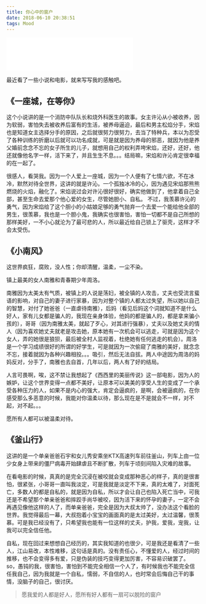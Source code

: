 ```yaml
---
title: 你心中的窗户
date: 2018-06-10 20:38:51
tags: Mood
---
```

<iframe frameborder="no" border="0" marginwidth="0" marginheight="0" width=330 height=86 src="//music.163.com/outchain/player?type=2&id=274103&auto=0&height=66"></iframe>

最近看了一些小说和电影，就来写写我的感触吧。

## 《一座城，在等你》

这个小说讲的是一个消防中队队长和烧外科医生的故事。女主许沁从小被收养，因为软弱，害怕失去被收养后富有的生活，被养母逼迫，最后和男主松焰分手，宋焰也是知道女主选择分手的原因，之后就很努力很努力，去当了特种兵，本以为忍受了各种训练的折磨以后就可以功名成就，可是就是因为养母的邪恶，就因为他是养父婚前念念不忘的女子所生的儿子，就想用自己的权利弄垮宋焰，还好，还好，他还就像他名字一样，活下来了，并且生生不息。。。结局嘛，宋焰和许沁肯定很幸福的在一起了。

很感人，看哭我。因为一个人爱上一座城，因为一个人便有了七情六欲，不在冰冷，默然对待全世界，这讲的就是许沁。一个孤独冰冷的心，因为遇见宋焰那熊熊燃烧的火焰，融化了。宋焰说过会对许沁很好很好，确实他做到了，他拿着自己全部，甚至生命去爱那个他心爱的女生，尽管她胆小、自私。
不过，我羡慕许沁的勇气，因为宋焰给了这个胆小的小姑娘足够的勇气抛弃一个去爱一个能给他全部的男生，很羡慕，我也是一个胆小鬼，我确实也很害怕，害怕一切都不是自己所想的那样美好，一不小心就沦为了最可悲的人，所以最近给自己锁上了驱壳，这样才不会太受伤。

## 《小南风》

这世界疯狂，腐败，没人性；你却清醒，温柔，一尘不染。

镇上最美的女人南雅和青春期少年周洛。

南雅因为太美太有气质，被镇上的人说是荡妇，被全镇的人攻击，丈夫也受流言蜚语的影响，对自己的妻子进行家暴，因为对整个镇的人都太过失望，所以她以自己的智慧，对付了她爸爸（一直虐待南雅），后妈（看见后妈这个词就知道不是什么好人，家有儿女都是骗人的，我现在亲身体验，他妈的都是骗人的，都是拿来骗小孩的），哥哥（因为南雅太美，就起了歹心，对其进行强暴），丈夫以及她丈夫的情人（因为喜欢她丈夫就老是攻击她，原本她有一次机会可以逃走，可就是因为这个女人，弄的她很是狼狈，最后被全村人监视着，杜绝她有任何逃走的机会）。周洛是一个学习成绩很好的所谓的好学生，可是就因为一次偷窥了南雅的美好，就念念不忘，接着就因为各种兴趣相投。。。吸引，然后无法自拔。两人中途因为周洛的妈妈反对，分手了，南雅也去自首，几年以后，两人有了好的结局。

人言可畏啊，唉，这不禁让我想起了《西西里的美丽传说》这一部电影，因为人的嫉妒，让这个世界变得一点都不美好，让原本可以美美的享受人生的变成了一个承受各种压力的人，如果不是内心的强大，肯定会逼疯的，是啊，会被逼疯的，在你感受那么多恶意的时候，我能对你温柔以待，那么现在是不是就会不一样，对不起，对不起。。。

愿所有人都可以被温柔对待。

## 《釜山行》

这讲的是一个单亲爸爸石宇和女儿秀安乘坐KTX高速列车前往釜山，列车上由一位少女身上带来的僵尸病毒开始肆虐且不断扩散，列车于顷刻间陷入灾难的故事。

在看电影的时候，真真的是完全沉浸在被咬就会变成那种恶心的样子，真的是很害怕，很紧张，小哥哥一直叫我淡定，可是我就是淡定不下来，真的太难了，对面死亡，多数人的都是自私的，就是因为自私，所以才会让自己也陷入死亡当中，可我还是不希望那个单亲爸爸和摔跤手尚华被咬，因为活下来的怀孕的妻子，一定不会再遇见像他这样的人了，而单亲爸爸，完全是因为大叔太帅了，没办法这个看脸的世界。我觉得最后一幕，大叔抱着小宝宝的画面真的是太过美好，太过温馨，很羡慕。可是我已经没有了，只希望我也能有一位这样的丈夫，护我，爱我，宠我，让我可以完全信任他。

自私，现在回过来想想自己经历的，其实我知道的也很少，可是我还是看清了一些人，江山易改，本性难移，这句话是真的。没有责任心，不懂爱的人，经过时间的推移，也不会变得多有爱，只是伪装的技巧变得更加厉害，不容易识破罢了。so，愚钝的我，很害怕，害怕到不能完全相信一个人了，有时候我也不能完全信任我自己，因为我就是一个自私，懦弱，不自信的人，也时常会后悔自己干的事情，没脑子的自己，很讨厌。

> 愿我爱的人都是好人，愿所有好人都有一扇可以脱险的窗户